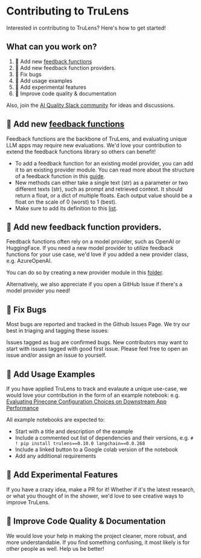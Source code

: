 # Contributing to TruLens

Interested in contributing to TruLens? Here's how to get started!
## What can you work on?

1. 💪 Add new [feedback functions](https://www.trulens.org/trulens_eval/function_definitions/)
2. 🤝 Add new feedback function providers.
3. 🐛 Fix bugs
4. 🎉 Add usage examples
5. 🧪 Add experimental features
6. 📄 Improve code quality & documentation

Also, join the [AI Quality Slack community](https://communityinviter.com/apps/aiqualityforum/josh) for ideas and discussions.

## 💪 Add new [feedback functions](https://www.trulens.org/trulens_eval/feedback_functions/)

Feedback functions are the backbone of TruLens, and evaluating unique LLM apps may require new evaluations. We'd love your contribution to extend the feedback functions library so others can benefit!

- To add a feedback function for an existing model provider, you can add it to an existing provider module. You can read more about the structure of a feedback function in this [guide](https://www.trulens.org/trulens_eval/custom_feedback_functions/).
- New methods can either take a single text (str) as a parameter or two different texts (str), such as prompt and retrieved context. It should return a float, or a dict of multiple floats. Each output value should be a float on the scale of 0 (worst) to 1 (best).
- Make sure to add its definition to this [list](https://github.com/truera/trulens/blob/main/docs/trulens_eval/function_definitions.md).

## 🤝 Add new feedback function providers.

Feedback functions often rely on a model provider, such as OpenAI or HuggingFace. If you need a new model provider to utilize feedback functions for your use case, we'd love if you added a new provider class, e.g. AzureOpenAI.

You can do so by creating a new provider module in this [folder](https://github.com/truera/trulens/blob/main/trulens_eval/trulens_eval/feedback/provider/).

Alternatively, we also appreciate if you open a GitHub Issue if there's a model provider you need!

## 🐛 Fix Bugs
Most bugs are reported and tracked in the Github Issues Page. We try our best in triaging and tagging these issues:

Issues tagged as bug are confirmed bugs.
New contributors may want to start with issues tagged with good first issue.
Please feel free to open an issue and/or assign an issue to yourself.

## 🎉 Add Usage Examples
If you have applied TruLens to track and evalaute a unique use-case, we would love your contribution in the form of an example notebook: e.g. [Evaluating Pinecone Configuration Choices on Downstream App Performance](https://github.com/truera/trulens/blob/main/trulens_eval/examples/vector-dbs/pinecone/constructing_optimal_pinecone.ipynb)

All example notebooks are expected to:

- Start with a title and description of the example
- Include a commented out list of dependencies and their versions, e.g. `# ! pip install trulens==0.10.0 langchain==0.0.268`
- Include a linked button to a Google colab version of the notebook
- Add any additional requirements

## 🧪 Add Experimental Features
If you have a crazy idea, make a PR for it! Whether if it's the latest research, or what you thought of in the shower, we'd love to see creative ways to improve TruLens.

## 📄 Improve Code Quality & Documentation
We would love your help in making the project cleaner, more robust, and more understandable. If you find something confusing, it most likely is for other people as well. Help us be better!
